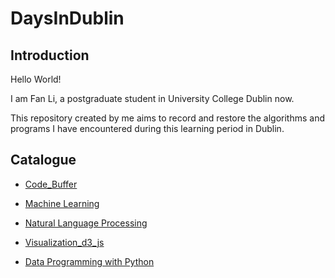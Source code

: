 # DaysInDublin

## Introduction
Hello World!

I am Fan Li, a postgraduate student in University College Dublin now.

This repository created by me aims to record and restore the algorithms and programs I have encountered during this learning period in Dublin.


## Catalogue
- [Code_Buffer](https://github.com/fanlidublin/DaysInDublin/tree/master/Code_Buffer)

- [Machine Learning](https://github.com/fanlidublin/DaysInDublin/tree/master/Machine%20Learning)

- [Natural Language Processing](https://github.com/fanlidublin/DaysInDublin/tree/master/Natural%20Language%20Processing)

- [Visualization_d3_js](https://github.com/fanlidublin/DaysInDublin/tree/master/Visualization_d3_js)

- [Data Programming with Python]()
